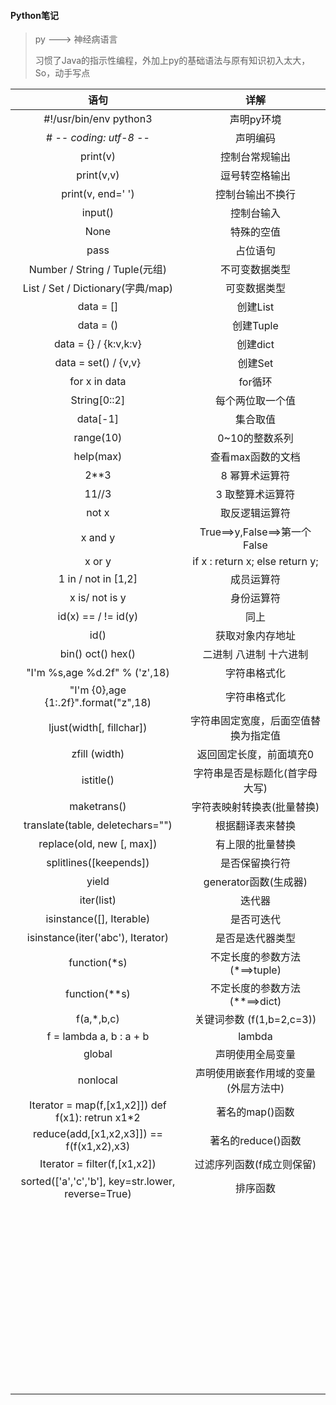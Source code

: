 #### Python笔记

> py ---> 神经病语言
>
> 习惯了Java的指示性编程，外加上py的基础语法与原有知识初入太大，So，动手写点

| 语句 | 详解 |
| :-----: | :----: |
| #!/usr/bin/env python3 | 声明py环境 |
| # -*- coding: utf-8 -*- | 声明编码 |
| print(v) | 控制台常规输出 |
| print(v,v) | 逗号转空格输出 |
| print(v, end=' ') | 控制台输出不换行 |
| input() | 控制台输入 |
| None | 特殊的空值 |
| pass | 占位语句 |
| Number / String / Tuple(元组) | 不可变数据类型 |
| List / Set / Dictionary(字典/map) | 可变数据类型 |
| data = [] | 创建List |
| data = () | 创建Tuple |
| data = {} / {k:v,k:v} | 创建dict |
| data = set() / {v,v} | 创建Set |
| for x in data | for循环 |
| String[0::2] | 每个两位取一个值 |
| data[-1] | 集合取值 |
| range(10) | 0~10的整数系列 |
| help(max) | 查看max函数的文档 |
| 2**3 | 8 幂算术运算符 |
| 11//3 | 3 取整算术运算符 |
| not x | 取反逻辑运算符 |
| x and y | True==>y,False==>第一个False |
| x or y | if x : return x; else return y; |
| 1 in / not in [1,2] | 成员运算符 |
| x is/ not is y | 身份运算符 |
| id(x) == / != id(y) | 同上 |
| id() | 获取对象内存地址 |
| bin() oct() hex() | 二进制 八进制 十六进制 |
| "I\'m %s,age %d.2f" % ('z',18) | 字符串格式化 |
| "I\'m {0},age {1:.2f}".format("z",18) | 字符串格式化 |
| ljust(width[, fillchar]) | 字符串固定宽度，后面空值替换为指定值 |
| zfill (width) | 返回固定长度，前面填充0 |
| istitle() | 字符串是否是标题化(首字母大写) |
| maketrans() | 字符表映射转换表(批量替换) |
| translate(table, deletechars="") | 根据翻译表来替换 |
| replace(old, new [, max]) | 有上限的批量替换 |
| splitlines([keepends]) | 是否保留换行符 |
| yield | generator函数(生成器) |
| iter(list) | 迭代器 |
| isinstance([], Iterable) | 是否可迭代 |
| isinstance(iter('abc'), Iterator) | 是否是迭代器类型 |
| function(*s) | 不定长度的参数方法(*==>tuple) |
| function(**s) | 不定长度的参数方法(**==>dict)  |
| f(a,*,b,c) | 关键词参数 (f(1,b=2,c=3)) |
| f = lambda a, b : a + b | lambda |
| global | 声明使用全局变量 |
| nonlocal | 声明使用嵌套作用域的变量(外层方法中) |
| Iterator = map(f,[x1,x2]]) def f(x1): retrun x1*2 | 著名的map()函数 |
| reduce(add,[x1,x2,x3]]) == f(f(x1,x2),x3) | 著名的reduce()函数 |
| Iterator = filter(f,[x1,x2]) | 过滤序列函数(f成立则保留) |
| sorted(['a','c','b'], key=str.lower, reverse=True) | 排序函数 |
|  |  |
|  |  |
|  |  |
|  |  |
|  |  |
|  |  |
|  |  |
|  |  |
|  |  |
|  |  |
|  |  |
|  |  |
|  |  |
|  |  |
|  |  |
|  |  |
|  |  |
|  |  |
|  |  |
|  |  |
|  |  |
|  |  |
|  |  |
|  |  |
|  |  |
|  |  |
|  |  |
|  |  |
|  |  |
|  |  |
|  |  |
|  |  |
|  |  |
|  |  |
|  |  |
|  |  |
|  |  |
|  |  |
|  |  |
|  |  |
|  |  |
|  |  |
|  |  |
|  |  |
|  |  |
|  |  |
|  |  |
|  |  |
|  |  |
|  |  |
|  |  |